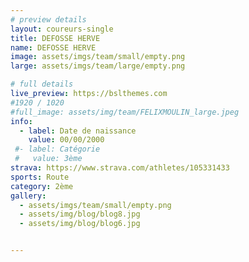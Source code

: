 ```yaml
---
# preview details
layout: coureurs-single
title: DEFOSSE HERVE
name: DEFOSSE HERVE
image: assets/imgs/team/small/empty.png
large: assets/imgs/team/large/empty.png

# full details
live_preview: https://bslthemes.com
#1920 / 1020
#full_image: assets/img/team/FELIXMOULIN_large.jpeg
info:
  - label: Date de naissance
    value: 00/00/2000
 #- label: Catégorie 
 #   value: 3ème
strava: https://www.strava.com/athletes/105331433
sports: Route
category: 2ème
gallery:
  - assets/imgs/team/small/empty.png
  - assets/img/blog/blog8.jpg
  - assets/img/blog/blog6.jpg


---
```

